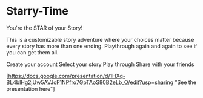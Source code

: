 # Starry-Time
You're the STAR of your Story!

This is a customizable story adventure where your choices matter because every story has more than one ending. Playthrough again and again to see if you can get them all.

Create your account
Select your story
Play through
Share with your friends

[https://docs.google.com/presentation/d/1HXq-BL4blHg2jUw5AVJoF1NPfro7GpTAoS80B2eLb_Q/edit?usp=sharing "See the presentation here"]